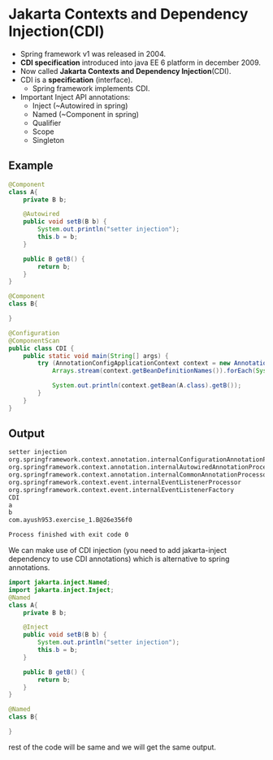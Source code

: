 # Jakarta Contexts and Dependency Injection(CDI)
* Spring framework v1 was released in 2004.
* **CDI specification** introduced into java EE 6 platform in december 2009.
* Now called **Jakarta Contexts and Dependency Injection**(CDI).
* CDI is a **specification** (interface).
  * Spring framework implements CDI.
* Important Inject API annotations:
  * Inject (~Autowired in spring)
  * Named (~Component in spring)
  * Qualifier
  * Scope
  * Singleton

## Example
```java
@Component
class A{
    private B b;

    @Autowired
    public void setB(B b) {
        System.out.println("setter injection");
        this.b = b;
    }

    public B getB() {
        return b;
    }
}

@Component
class B{

}

@Configuration
@ComponentScan
public class CDI {
    public static void main(String[] args) {
        try (AnnotationConfigApplicationContext context = new AnnotationConfigApplicationContext(CDI.class)) {
            Arrays.stream(context.getBeanDefinitionNames()).forEach(System.out::println);

            System.out.println(context.getBean(A.class).getB());
        }
    }
}
```
## Output
```bash
setter injection
org.springframework.context.annotation.internalConfigurationAnnotationProcessor
org.springframework.context.annotation.internalAutowiredAnnotationProcessor
org.springframework.context.annotation.internalCommonAnnotationProcessor
org.springframework.context.event.internalEventListenerProcessor
org.springframework.context.event.internalEventListenerFactory
CDI
a
b
com.ayush953.exercise_1.B@26e356f0

Process finished with exit code 0
```
We can make use of CDI injection (you need to add jakarta-inject dependency to use CDI annotations) which is alternative to spring annotations.
```java
import jakarta.inject.Named;
import jakarta.inject.Inject;
@Named
class A{
    private B b;

    @Inject
    public void setB(B b) {
        System.out.println("setter injection");
        this.b = b;
    }

    public B getB() {
        return b;
    }
}

@Named
class B{

}
```
rest of the code will be same and we will get the same output.